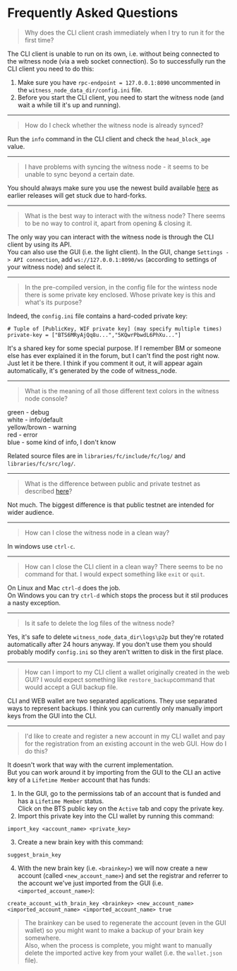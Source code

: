 # Frequently Asked Questions

> Why does the CLI client crash immediately when I try to run it for the first time?

The CLI client is unable to run on its own, i.e. without being connected to the witness node (via a web socket connection). So to successfully run the CLI client you need to do this:
1. Make sure you have `rpc-endpoint = 127.0.0.1:8090` uncommented in the `witness_node_data_dir/config.ini` file.
2. Before you start the CLI client, you need to start the witness node (and wait a while till it's up and running).

---
> How do I check whether the witness node is already synced?

Run the `info` command in the CLI client and check the `head_block_age` value.

---
> I have problems with syncing the witness node - it seems to be unable to sync beyond a certain date.

You should always make sure you use the newest build available [here](https://github.com/bitshares/bitshares-2/releases/latest) as earlier releases will get stuck due to hard-forks.

---
> What is the best way to interact with the witness node? There seems to be no way to control it, apart from opening & closing it.

The only way you can interact with the witness node is through the CLI client by using its API.  
You can also use the GUI (i.e. the light client). In the GUI, change `Settings -> API connection`, add `ws://127.0.0.1:8090/ws` (according to settings of your witness node) and select it.

---
> In the pre-compiled version, in the config file for the wintess node there is some private key enclosed. Whose private key is this and what's its purpose?

Indeed, the `config.ini` file contains a hard-coded private key:  
```
# Tuple of [PublicKey, WIF private key] (may specify multiple times)
private-key = ["BTS6MRyAjQq8u...","5KQwrPbwdL6PhXu..."]
```
It's a shared key for some special purpose. If I remember BM or someone else has ever explained it in the forum, but I can't find the post right now. Just let it be there. I think if you comment it out, it will appear again automatically, it's generated by the code of witness_node.

---
> What is the meaning of all those different text colors in the witness node console?

green - debug  
white - info/default  
yellow/brown - warning  
red - error  
blue - some kind of info, I don't know

Related source files are in `libraries/fc/include/fc/log/` and `libraries/fc/src/log/`.

---
> What is the difference between public and private testnet as described [here](http://docs.bitshares.eu/testnet/index.html)?

Not much. The biggest difference is that public testnet are intended for wider audience.

---
> How can I close the witness node in a clean way?

In windows use `ctrl-c`.

---
> How can I close the CLI client in a clean way? There seems to be no command for that. I would expect something like `exit` or `quit`.

On Linux and Mac `ctrl-d` does the job.  
On Windows you can try `ctrl-d` which stops the process but it stil produces a nasty exception.

---
> Is it safe to delete the log files of the witness node?

Yes, it's safe to delete `witness_node_data_dir\logs\p2p` but they're rotated automatically after 24 hours anyway. If you don't use them you should probably modify `config.ini` so they aren't written to disk in the first place.

---
> How can I import to my CLI client a wallet originally created in the web GUI? I would expect something like `restore_backup`command that would accept a GUI backup file.

CLI and WEB wallet are two separated applications. They use separated ways to represent backups. I think you can currently only manually import keys from the GUI into the CLI.

---
> I'd like to create and register a new account in my CLI wallet and pay for the registration from an existing account in the web GUI. How do I do this?

It doesn't work that way with the current implementation.  
But you can work around it by importing from the GUI to the CLI an active key of a `Lifetime Member` account that has funds:
1. In the GUI, go to the permissions tab of an account that is funded and has a `Lifetime Member` status.  
Click on the BTS public key on the `Active` tab and copy the private key.
2. Import this private key into the CLI wallet by running this command:
```
import_key <account_name> <private_key>
```
3. Create a new brain key with this command:
```
suggest_brain_key
```
4. With the new brain key (i.e. `<brainkey>`) we will now create a new account (called `<new_account_name>`) and set the registrar and referrer to the account we've just imported from the GUI (i.e. `<imported_account_name>`):
```
create_account_with_brain_key <brainkey> <new_account_name> <imported_account_name> <imported_account_name> true
```
  

> The brainkey can be used to regenerate the account (even in the GUI wallet) so you might want to make a backup of your brain key somewhere.  
Also, when the process is complete, you might want to manually delete the imported active key from your wallet (i.e. the `wallet.json` file).